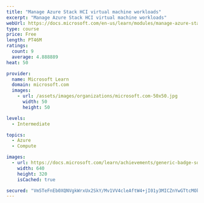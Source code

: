 ```yaml
---
title: "Manage Azure Stack HCI virtual machine workloads"
excerpt: "Manage Azure Stack HCI virtual machine workloads"
webUrl: https://docs.microsoft.com/en-us/learn/modules/manage-azure-stack-hci-virtual-machine-workloads/
type: course
price: Free
length: PT46M
ratings:
  count: 9
  average: 4.888889
heat: 50

provider:
  name: Microsoft Learn
  domain: microsoft.com
  images:
    - url: /assets/images/organizations/microsoft.com-50x50.jpg
      width: 50
      height: 50

levels:
  - Intermediate

topics:
  - Azure
  - Compute

images:
  - url: https://docs.microsoft.com/learn/achievements/generic-badge-social.png
    width: 640
    height: 320
    isCached: true

secured: "Vm5TeFnEb0XQNVgkWrxUx2SkY/Mv1VV4cleAftW4+jI01y3MICZnYwGTtcMOkpLbp0wQVuTaLKzPXeXq5X/0GJbRGOCjYgvQDtJQYLVOaV7gr7adz8F+06VR6JdOhew57P7a+GHYhohqT9lScX5XpDgZebfvQ4P69JrpzJiZhQRRmQvDTP0S4Vg1oqplK3+vGOgqdvuWxIyRkhDqSM/NlgIxwtZov5TUWciFJIrLG9NBAeAJ128g/AVQyvNRvFWBBNqDWSbNfPu8UcgnxHkurm+SWTtThQD8Aqwfi4/b3otYI9fvGsWNvxfb/td5RlphvWxSjTtwJ56zKRE5pNlnR69rKJ2BjgegNyUCCQU0H6CK7L/LLsaJYwmYoIjkzh7F9KTZ5czZwbSkL/WPSwa4296l822Q5UHBX2cICgTvk3M=;WT5W3M42+QjRybGuhzuQog=="
---
```


